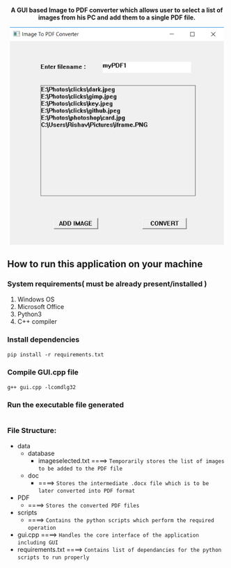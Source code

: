 <center>

<b>A GUI based Image to PDF converter which allows user to select a list of images from his PC and add them to a single PDF file.</b>

<code><img src="https://raw.githubusercontent.com/RishavMz/ImageToPDF/master/data/ImageToPDF.png" height="500"></code>
</center>


## How to run this application on your machine

### System requirements( must be already present/installed )
1. Windows OS
2. Microsoft Office
3. Python3
4. C++ compiler

### Install dependencies
```
pip install -r requirements.txt 
```

### Compile GUI.cpp file
```
g++ gui.cpp -lcomdlg32
```

### Run the executable file generated

#

### File Structure:

* data
    - database
        + imageselected.txt  ====>  `Temporarily stores the list of images to be added to the PDF file`
    - doc
        +  ====>  `Stores the intermediate .docx file which is to be later converted into PDF format`
* PDF   
    -  ====>  `Stores the converted PDF files`
* scripts
    -  ====>  `Contains the python scripts which perform the required operation`
* gui.cpp  ====>  `Handles the core interface of the application including GUI`
* requirements.txt  ====>  `Contains list of dependancies for the python scripts to run properly`